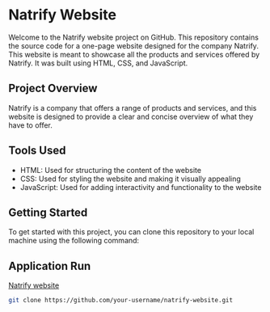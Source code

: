 # Natrify Website

Welcome to the Natrify website project on GitHub. This repository contains the source code for a one-page website designed for the company Natrify. This website is meant to showcase all the products and services offered by Natrify. It was built using HTML, CSS, and JavaScript.

## Project Overview

Natrify is a company that offers a range of products and services, and this website is designed to provide a clear and concise overview of what they have to offer.

## Tools Used

- HTML: Used for structuring the content of the website
- CSS: Used for styling the website and making it visually appealing
- JavaScript: Used for adding interactivity and functionality to the website

## Getting Started

To get started with this project, you can clone this repository to your local machine using the following command:

## Application Run

[Natrify website](https://abdelrhmanyassser.github.io/Natrify/)

```bash
git clone https://github.com/your-username/natrify-website.git


